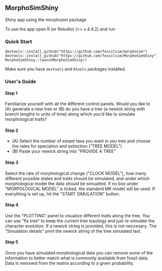 ## MorphoSimShiny
Shiny app using the morphosim package

To use the app open R (or Rstudio) (>= v.4.4.2) and run

### Quick Start
```
devtools::install_github("https://github.com/fossilsim/morphosim")
devtools::install_github("https://github.com/fossilsim/MorphoSimShiny")
MorphoSimShiny::launchMorphoSimShiny()
```
Make sure you have `devtools` and `Rtools` packages installed. 

### User's Guide

#### Step 1
Familiarize yourself with all the different control panels.
Would you like to (A) generate a new tree or (B) do you have a tree (a newick string with branch lengths in units of time) along which you'd like to simulate morphological traits?

#### Step 2
- (A) Select the number of extant taxa you want in you tree and choose the rates for speciation and extinction ("TREE MODEL")
- (B) Paste your newick string into "PROVIDE A TREE"

#### Step 3
Select the rate of morphological change ("CLOCK MODEL"), how many different possible states and traits should be simulated, and under which morphological model the data should be simualted. If no box under "MORPOLOGICAL MODEL" is ticked, the standard MK model will be used. If everything is set up, hit the "START SIMULATION" button.

#### Step 4
Use the "PLOTTING" panel to visualize different traits along the tree. You can use "fix tree" to keep the current tree topology and just re-simulate the character evolution. If a newick string is provided, this is not neccesary. The "Simulation details" print the newick string of the tree simulated last.

#### Step 5
Once you have simulated morphological data you can remove some of the information to better match what is commonly available from fossil data.
Data is removed from the matrix according to a given probability. 


